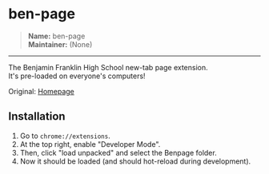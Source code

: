 # ben-page

> **Name:** ben-page  
> **Maintainer:** (None)

---

The Benjamin Franklin High School new-tab page extension.  
It's pre-loaded on everyone's computers!

Original: [Homepage](https://sites.google.com/bfhsla.org/startpage/home)

## Installation

1. Go to `chrome://extensions`.
2. At the top right, enable "Developer Mode".
3. Then, click "load unpacked" and select the Benpage folder.
4. Now it should be loaded (and should hot-reload during development).
